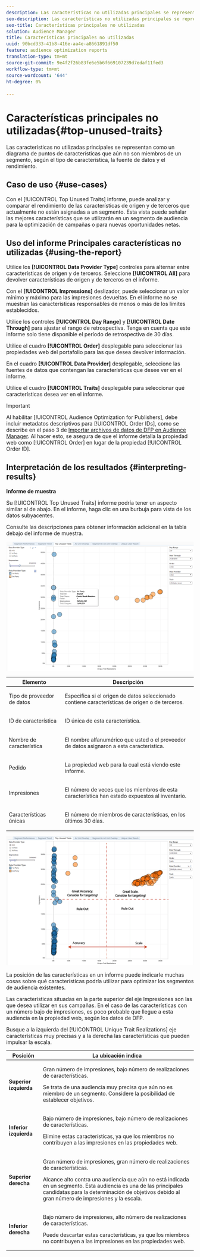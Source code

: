 ```yaml
---
description: Las características no utilizadas principales se representan como un diagrama de puntos de características que aún no son miembros de un segmento, según el tipo de característica, la fuente de datos y el rendimiento.
seo-description: Las características no utilizadas principales se representan como un diagrama de puntos de características que aún no son miembros de un segmento, según el tipo de característica, la fuente de datos y el rendimiento.
seo-title: Características principales no utilizadas
solution: Audience Manager
title: Características principales no utilizadas
uuid: 90bcd333-41b8-416e-aa4e-a8661891df50
feature: audience optimization reports
translation-type: tm+mt
source-git-commit: 9e4f2f26b83fe6e5b6f669107239d7edaf11fed3
workflow-type: tm+mt
source-wordcount: '644'
ht-degree: 0%

---
```



# Características principales no utilizadas{#top-unused-traits}

Las características no utilizadas principales se representan como un diagrama de puntos de características que aún no son miembros de un segmento, según el tipo de característica, la fuente de datos y el rendimiento.

## Caso de uso {#use-cases}

Con el [!UICONTROL Top Unused Traits] informe, puede analizar y comparar el rendimiento de las características de origen y de terceros que actualmente no están asignadas a un segmento. Esta vista puede señalar las mejores características que se utilizarán en un segmento de audiencia para la optimización de campañas o para nuevas oportunidades netas.

## Uso del informe Principales características no utilizadas {#using-the-report}

Utilice los **[!UICONTROL Data Provider Type]** controles para alternar entre características de origen y de terceros. Seleccione **[!UICONTROL All]** para devolver características de origen y de terceros en el informe.

Con el **[!UICONTROL Impressions]** deslizador, puede seleccionar un valor mínimo y máximo para las impresiones devueltas. En el informe no se muestran las características responsables de menos o más de los límites establecidos.

Utilice los controles **[!UICONTROL Day Range]** y **[!UICONTROL Date Through]** para ajustar el rango de retrospectiva. Tenga en cuenta que este informe solo tiene disponible el período de retrospectiva de 30 días.

Utilice el cuadro **[!UICONTROL Order]** desplegable para seleccionar las propiedades web del portafolio para las que desea devolver información.

En el cuadro **[!UICONTROL Data Provider]** desplegable, seleccione las fuentes de datos que contengan las características que desee ver en el informe.

Utilice el cuadro **[!UICONTROL Traits]** desplegable para seleccionar qué características desea ver en el informe.

>[!IMPORTANT]
>
>Al habilitar [!UICONTROL Audience Optimization for Publishers], debe incluir metadatos descriptivos para [!UICONTROL Order IDs], como se describe en el paso 3 de [Importar archivos de datos de DFP en Audience Manager](../../../reporting/audience-optimization-reports/aor-publishers/import-dfp.md). Al hacer esto, se asegura de que el informe detalla la propiedad web como [!UICONTROL Order] en lugar de la propiedad [!UICONTROL Order ID].

## Interpretación de los resultados {#interpreting-results}

**Informe de muestra**

Su [!UICONTROL Top Unused Traits] informe podría tener un aspecto similar al de abajo. En el informe, haga clic en una burbuja para vista de los datos subyacentes.

Consulte las descripciones para obtener información adicional en la tabla debajo del informe de muestra.

![](assets/publisher_unused_traits.png)

<table id="table_AFE2540583C34835B04584693ADFD26A"> 
 <thead> 
  <tr> 
   <th colname="col1" class="entry"> Elemento </th> 
   <th colname="col2" class="entry"> Descripción </th> 
  </tr>
 </thead>
 <tbody> 
  <tr> 
   <td colname="col1"> <p><span class="wintitle"> Tipo de proveedor de datos</span> </p> </td> 
   <td colname="col2"> <p>Especifica si el origen de datos seleccionado contiene características de origen o de terceros. </p> </td> 
  </tr> 
  <tr> 
   <td colname="col1"> <p><span class="wintitle"> ID de característica</span> </p> </td> 
   <td colname="col2"> <p>ID única de esta característica. </p> </td> 
  </tr> 
  <tr> 
   <td colname="col1"> <p><span class="wintitle"> Nombre de característica</span> </p> </td> 
   <td colname="col2"> <p>El nombre alfanumérico que usted o el proveedor de datos asignaron a esta característica. </p> </td> 
  </tr> 
  <tr> 
   <td colname="col1"> <p><span class="wintitle"> Pedido</span> </p> </td> 
   <td colname="col2"> <p>La propiedad web para la cual está viendo este informe. </p> </td> 
  </tr> 
  <tr> 
   <td colname="col1"> <p><span class="wintitle"> Impresiones</span> </p> </td> 
   <td colname="col2"> <p>El número de veces que los miembros de esta característica han estado expuestos al inventario. </p> </td> 
  </tr> 
  <tr> 
   <td colname="col1"> <p><span class="wintitle"> Características únicas</span> </p> </td> 
   <td colname="col2"> <p>El número de miembros de características, en los últimos 30 días. </p> </td> 
  </tr> 
 </tbody> 
</table>

![](assets/publisher_unused_traits_final.png)

La posición de las características en un informe puede indicarle muchas cosas sobre qué características podría utilizar para optimizar los segmentos de audiencia existentes.

Las características situadas en la parte superior del eje Impresiones son las que desea utilizar en sus campañas. En el caso de las características con un número bajo de impresiones, es poco probable que llegue a esta audiencia en la propiedad web, según los datos de DFP.

Busque a la izquierda del [!UICONTROL Unique Trait Realizations] eje características muy precisas y a la derecha las características que pueden impulsar la escala.

<table id="table_A29253B30DFA4CD7B3B7C320DE0BDEA4"> 
 <thead> 
  <tr> 
   <th colname="col1" class="entry"> Posición </th> 
   <th colname="col2" class="entry"> La ubicación indica </th> 
  </tr> 
 </thead>
 <tbody> 
  <tr> 
   <td colname="col1"> <p> <b>Superior izquierda</b> </p> </td> 
   <td colname="col2"> <p>Gran número de impresiones, bajo número de realizaciones de características. </p> <p>Se trata de una audiencia muy precisa que aún no es miembro de un segmento. Considere la posibilidad de establecer objetivos. </p> </td> 
  </tr> 
  <tr> 
   <td colname="col1"> <p> <b>Inferior izquierda</b> </p> </td> 
   <td colname="col2"> <p>Bajo número de impresiones, bajo número de realizaciones de características. </p> <p> Elimine estas características, ya que los miembros no contribuyen a las impresiones en las propiedades web. </p> </td> 
  </tr> 
  <tr> 
   <td colname="col1"> <p> <b>Superior derecha</b> </p> </td> 
   <td colname="col2"> <p>Gran número de impresiones, gran número de realizaciones de características. </p> <p>Alcance alto contra una audiencia que aún no está indicada en un segmento. Esta audiencia es una de las principales candidatas para la determinación de objetivos debido al gran número de impresiones y la escala. </p> </td> 
  </tr> 
  <tr> 
   <td colname="col1"> <p> <b>Inferior derecha</b> </p> </td> 
   <td colname="col2"> <p>Bajo número de impresiones, alto número de realizaciones de características. </p> <p> Puede descartar estas características, ya que los miembros no contribuyen a las impresiones en las propiedades web. </p> </td> 
  </tr> 
 </tbody> 
</table>
